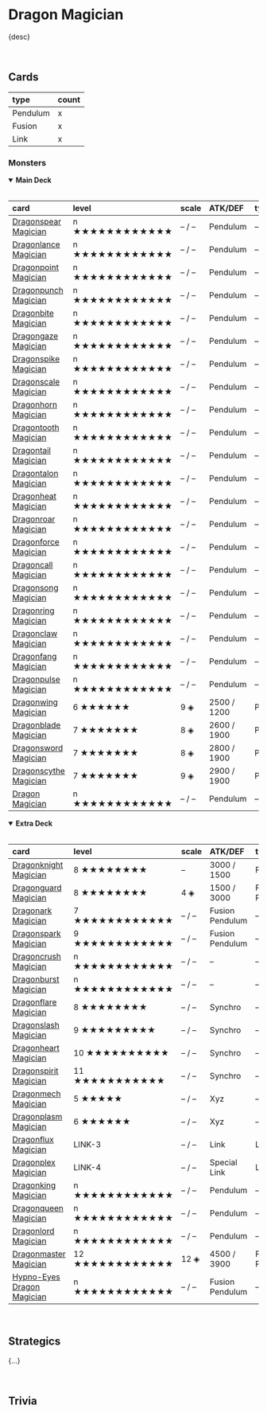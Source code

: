 # Dragon Magician

{desc}


<br>


## Cards

| type | count |
| :--- | :---- |
| Pendulum | x |
| Fusion | x |
| Link | x |

### Monsters

<details open>
  <summary> <b> Main Deck </b> </summary> <br>

| card | level | scale | ATK/DEF | type | attribute |
| :--- | :---- | :---- | :------ | :--- | :-------- |
| [Dragonspear Magician](../cards/monsters/pendulum/Dragonspear%20Magician.md) | n ★★★★★★★★★★★★ | – / – | Pendulum | – |
| [Dragonlance Magician](../cards/monsters/pendulum/Dragonlance%20Magician.md) | n ★★★★★★★★★★★★ | – / – | Pendulum | – |
| [Dragonpoint Magician](../cards/monsters/pendulum/Dragonpoint%20Magician.md) | n ★★★★★★★★★★★★ | – / – | Pendulum | – |
| [Dragonpunch Magician](../cards/monsters/pendulum/Dragonpunch%20Magician.md) | n ★★★★★★★★★★★★ | – / – | Pendulum | – |
| [Dragonbite Magician](../cards/monsters/pendulum/Dragonbite%20Magician.md) | n ★★★★★★★★★★★★ | – / – | Pendulum | – |
| [Dragongaze Magician](../cards/monsters/pendulum/Dragongaze%20Magician.md) | n ★★★★★★★★★★★★ | – / – | Pendulum | – |
| [Dragonspike Magician](../cards/monsters/pendulum/Dragonspike%20Magician.md) | n ★★★★★★★★★★★★ | – / – | Pendulum | – |
| [Dragonscale Magician](../cards/monsters/pendulum/Dragonscale%20Magician.md) | n ★★★★★★★★★★★★ | – / – | Pendulum | – |
| [Dragonhorn Magician](../cards/monsters/pendulum/Dragonhorn%20Magician.md) | n ★★★★★★★★★★★★ | – / – | Pendulum | – |
| [Dragontooth Magician](../cards/monsters/pendulum/Dragontooth%20Magician.md) | n ★★★★★★★★★★★★ | – / – | Pendulum | – |
| [Dragontail Magician](../cards/monsters/pendulum/Dragontail%20Magician.md) | n ★★★★★★★★★★★★ | – / – | Pendulum | – |
| [Dragontalon Magician](../cards/monsters/pendulum/Dragontalon%20Magician.md) | n ★★★★★★★★★★★★ | – / – | Pendulum | – |
| [Dragonheat Magician](../cards/monsters/pendulum/Dragonheat%20Magician.md) | n ★★★★★★★★★★★★ | – / – | Pendulum | – |
| [Dragonroar Magician](../cards/monsters/pendulum/Dragonroar%20Magician.md) | n ★★★★★★★★★★★★ | – / – | Pendulum | – |
| [Dragonforce Magician](../cards/monsters/pendulum/Dragonforce%20Magician.md) | n ★★★★★★★★★★★★ | – / – | Pendulum | – |
| [Dragoncall Magician](../cards/monsters/pendulum/Dragoncall%20Magician.md) | n ★★★★★★★★★★★★ | – / – | Pendulum | – |
| [Dragonsong Magician](../cards/monsters/pendulum/Dragonsong%20Magician.md) | n ★★★★★★★★★★★★ | – / – | Pendulum | – |
| [Dragonring Magician](../cards/monsters/pendulum/Dragonring%20Magician.md) | n ★★★★★★★★★★★★ | – / – | Pendulum | – |
| [Dragonclaw Magician](../cards/monsters/pendulum/Dragonclaw%20Magician.md) | n ★★★★★★★★★★★★ | – / – | Pendulum | – |
| [Dragonfang Magician](../cards/monsters/pendulum/Dragonfang%20Magician.md) | n ★★★★★★★★★★★★ | – / – | Pendulum | – |
| [Dragonpulse Magician](../cards/monsters/pendulum/Dragonpulse%20Magician.md) | n ★★★★★★★★★★★★ | – / – | Pendulum | – |
| [Dragonwing Magician](../cards/monsters/pendulum/Dragonwing%20Magician.md) | 6 ★★★★★★ | 9 ◈ | 2500 / 1200 | Pendulum | – |
| [Dragonblade Magician](../cards/monsters/pendulum/Dragonblade%20Magician.md) | 7 ★★★★★★★ | 8 ◈ | 2600 / 1900 | Pendulum | – |
| [Dragonsword Magician](../cards/monsters/pendulum/Dragonsword%20Magician.md) | 7 ★★★★★★★ | 8 ◈ | 2800 / 1900 | Pendulum | – |
| [Dragonscythe Magician](../cards/monsters/pendulum/Dragonscythe%20Magician.md) | 7 ★★★★★★★ | 9 ◈ | 2900 / 1900 | Pendulum | – |
| [Dragon Magician](../cards/monsters/pendulum/Dragon%20Magician.md) | n ★★★★★★★★★★★★ | – / – | Pendulum | – |

</details>

<details open>
  <summary> <b> Extra Deck </b> </summary> <br>

| card | level | scale | ATK/DEF | type | attribute | material |
| :--- | :---- | :---- | :------ | :--- | :-------- | :------- |
| [Dragonknight Magician](../cards/monsters/fusion/Dragonknight%20Magician.md) | 8 ★★★★★★★★ | – | 3000 / 1500 | Fusion | LIGHT | – |
| [Dragonguard Magician](../cards/monsters/fusion/Dragon%20Magicianguard.md) | 8 ★★★★★★★★ | 4 ◈ | 1500 / 3000 | Fusion Pendulum | LIGHT | – |
| [Dragonark Magician](../cards/monsters/fusion/Dragonark%20Magician.md) | 7 ★★★★★★★★★★★★ | – / – | Fusion Pendulum | – | – |
| [Dragonspark Magician](../cards/monsters/fusion/Dragonspark%20Magician.md) | 9 ★★★★★★★★★★★★ | – / – | Fusion Pendulum | – | – |
| [Dragoncrush Magician](../cards/monsters/–/Dragoncrush%20Magician.md) | n ★★★★★★★★★★★★ | – / – | – | – | – |
| [Dragonburst Magician](../cards/monsters/–/Dragonburst%20Magician.md) | n ★★★★★★★★★★★★ | – / – | – | – | – |
| [Dragonflare Magician](../cards/monsters/synchro/Dragonflare%20Magician.md) | 8 ★★★★★★★★ | – / – | Synchro | – | – |
| [Dragonslash Magician](../cards/monsters/synchro/Dragonslash%20Magician.md) | 9 ★★★★★★★★★ | – / – | Synchro | – | – |
| [Dragonheart Magician](../cards/monsters/synchro/Dragonheart%20Magician.md) | 10 ★★★★★★★★★★ | – / – | Synchro | – | – |
| [Dragonspirit Magician](../cards/monsters/synchro/Dragonspirit%20Magician.md) | 11 ★★★★★★★★★★★ | – / – | Synchro | – | – |
| [Dragonmech Magician](../cards/monsters/xyz/Dragonmech%20Magician.md) | 5 ★★★★★ | – / – | Xyz | – | – |
| [Dragonplasm Magician](../cards/monsters/xyz/Dragonplasm%20Magician.md) | 6 ★★★★★★ | – / – | Xyz | – | – |
| [Dragonflux Magician](../cards/monsters/link/Dragonflux%20Magician.md) | LINK-3 | – / – | Link | LIGHT | – |
| [Dragonplex Magician](../cards/monsters/link/Dragonplex%20Magician.md) | LINK-4 | – / – | Special Link | LIGHT | – |
| [Dragonking Magician](../cards/monsters/–/Dragonking%20Magician.md) | n ★★★★★★★★★★★★ | – / – | Pendulum | – | – |
| [Dragonqueen Magician](../cards/monsters/–/Dragonqueen%20Magician.md) | n ★★★★★★★★★★★★ | – / – | Pendulum | – | – |
| [Dragonlord Magician](../cards/monsters/–/Dragonlord%20Magician.md) | n ★★★★★★★★★★★★ | – / – | Pendulum | – | – |
| [Dragonmaster Magician](../cards/monsters/fusion/Dragonmaster%20Magician.md) | 12 ★★★★★★★★★★★★ | 12 ◈ | 4500 / 3900 | Fusion Pendulum | LIGHT | – |
| [Hypno-Eyes Dragon Magician](../cards/monsters/fusion/Hypno-Eyes%20Dragon%20Magician.md) | n ★★★★★★★★★★★★ | – / – | Fusion Pendulum | – | – |

</details>


<br>


## Strategics

{...}


<br>


## Trivia
